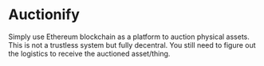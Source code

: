 # Auctionify

Simply use Ethereum blockchain as a platform to auction physical assets.
This is not a trustless system but fully decentral. You still need to figure out the logistics to receive the auctioned asset/thing.
